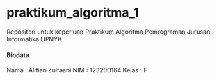 # praktikum_algoritma_1
Repositori untuk keperluan Praktikum Algoritma Pemrograman Jurusan Informatika UPNYK

#### Biodata
 Nama	: Alifian Zulfaani
 NIM	: 123200164
 Kelas	: F
